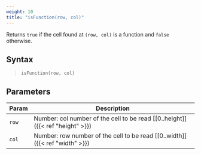```yaml
---
weight: 10
title: "isFunction(row, col)"
---
```


Returns `true` if the cell found at `(row, col)` is a function and `false` otherwise.

## Syntax

> `isFunction(row, col)`

## Parameters

| Param    | Description                                                                     |
|----------|---------------------------------------------------------------------------------|
| `row`    | Number: col number of the cell to be read [[0..height]]({{< ref "height" >}}) |
| `col`    | Number: row number of the cell to be read [[0..width]]({{< ref "width" >}})   |